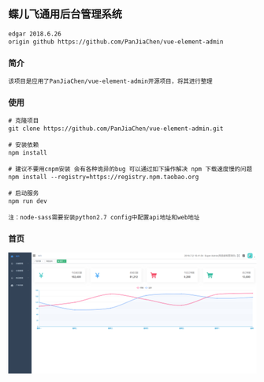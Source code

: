 ## 蝶儿飞通用后台管理系统
```
edgar 2018.6.26
origin github https://github.com/PanJiaChen/vue-element-admin

```

### 简介
```
该项目是应用了PanJiaChen/vue-element-admin开源项目，将其进行整理
```

### 使用
```
# 克隆项目
git clone https://github.com/PanJiaChen/vue-element-admin.git

# 安装依赖
npm install
   
# 建议不要用cnpm安装 会有各种诡异的bug 可以通过如下操作解决 npm 下载速度慢的问题
npm install --registry=https://registry.npm.taobao.org

# 启动服务
npm run dev

注：node-sass需要安装python2.7 config中配置api地址和web地址
```

### 首页

![首页](https://github.com/zhanghao726/admin-maijia/blob/master/maxplus_common_admin_FE/static/img/1533022951(1).jpg
)
